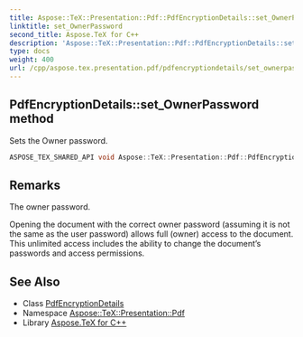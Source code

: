```yaml
---
title: Aspose::TeX::Presentation::Pdf::PdfEncryptionDetails::set_OwnerPassword method
linktitle: set_OwnerPassword
second_title: Aspose.TeX for C++
description: 'Aspose::TeX::Presentation::Pdf::PdfEncryptionDetails::set_OwnerPassword method. Sets the Owner password in C++.'
type: docs
weight: 400
url: /cpp/aspose.tex.presentation.pdf/pdfencryptiondetails/set_ownerpassword/
---
```

## PdfEncryptionDetails::set_OwnerPassword method


Sets the Owner password.

```cpp
ASPOSE_TEX_SHARED_API void Aspose::TeX::Presentation::Pdf::PdfEncryptionDetails::set_OwnerPassword(System::String value)
```

## Remarks


The owner password. 

Opening the document with the correct owner password (assuming it is not the same as the user password) allows full (owner) access to the document. This unlimited access includes the ability to change the document’s passwords and access permissions. 
## See Also

* Class [PdfEncryptionDetails](../)
* Namespace [Aspose::TeX::Presentation::Pdf](../../)
* Library [Aspose.TeX for C++](../../../)
